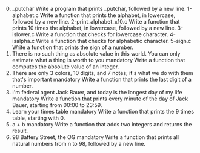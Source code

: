 0. _putchar Write a program that prints _putchar, followed by a new line.
1-alphabet.c Write a function that prints the alphabet, in lowercase, followed by a new line.
 2-print_alphabet_x10.c Write a function that prints 10 times the alphabet, in lowercase, followed by a new line.
3-islower.c Write a function that checks for lowercase character.
4-isalpha.c Write a function that checks for alphabetic character.
5-sign.c
Write a function that prints the sign of a number.
6. There is no such thing as absolute value in this world. You can only estimate what a thing is worth to you
mandatory
Write a function that computes the absolute value of an integer.
7. There are only 3 colors, 10 digits, and 7 notes; it's what we do with them that's important
mandatory
Write a function that prints the last digit of a number.
8. I'm federal agent Jack Bauer, and today is the longest day of my life
mandatory
Write a function that prints every minute of the day of Jack Bauer, starting from 00:00 to 23:59.
9. Learn your times table
mandatory
Write a function that prints the 9 times table, starting with 0.
10. a + b
mandatory
Write a function that adds two integers and returns the result.
11. 98 Battery Street, the OG
mandatory
Write a function that prints all natural numbers from n to 98, followed by a new line.
